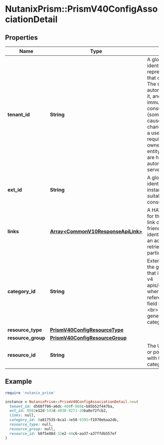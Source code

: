 # NutanixPrism::PrismV40ConfigAssociationDetail

## Properties

| Name | Type | Description | Notes |
| ---- | ---- | ----------- | ----- |
| **tenant_id** | **String** | A globally unique identifier that represents the tenant that owns this entity. The system automatically assigns it, and it and is immutable from an API consumer perspective (some use cases may cause this Id to change - For instance, a use case may require the transfer of ownership of the entity, but these cases are handled automatically on the server).  | [optional][readonly] |
| **ext_id** | **String** | A globally unique identifier of an instance that is suitable for external consumption.  | [optional][readonly] |
| **links** | [**Array&lt;CommonV10ResponseApiLink&gt;**](CommonV10ResponseApiLink.md) | A HATEOAS style link for the response.  Each link contains a user-friendly name identifying the link and an address for retrieving the particular resource.  | [optional][readonly] |
| **category_id** | **String** | External identifier for the given category that is used across all v4 apis/entities/resources where categories are referenced.&lt;br&gt; The field is in UUID format.&lt;br&gt; A type 4 UUID is generated during category creation.  | [optional] |
| **resource_type** | [**PrismV40ConfigResourceType**](PrismV40ConfigResourceType.md) |  | [optional] |
| **resource_group** | [**PrismV40ConfigResourceGroup**](PrismV40ConfigResourceGroup.md) |  | [optional] |
| **resource_id** | **String** | The UUID of the entity or policy associated with the particular category.  | [optional] |

## Example

```ruby
require 'nutanix_prism'

instance = NutanixPrism::PrismV40ConfigAssociationDetail.new(
  tenant_id: d568ff06-a6dc-480f-868c-b85b52f447ba,
  ext_id: 0562e12d-543d-4030-9271-20ba8e72fcb2,
  links: null,
  category_id: 0a817535-bca1-4e50-9395-f1970ebaa2db,
  resource_type: null,
  resource_group: null,
  resource_id: b8f5e88d-32e2-44c6-aa37-a37ffdb557ef
)
```

